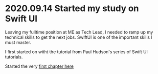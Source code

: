 # 2020.09.14 Started my study on Swift UI

Leaving my fulltime position at ME as Tech Lead, I needed to ramp up
my technical skills to get the next jobs. SwiftUI is one of the
important skills I must master.

I first started on witht the tutorial from Paul Hudson's series of
Swift UI tutorials.

Started the very [first chapter here](https://www.hackingwithswift.com/quick-start/swiftui/swiftui-tutorial-building-a-complete-project)
